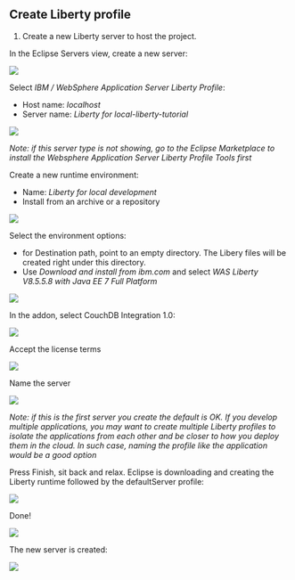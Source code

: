 ## Create Liberty profile

1. Create a new Liberty server to host the project.

  In the Eclipse Servers view, create a new server:

  ![](images/ide-after-import.png)

  Select *IBM / WebSphere Application Server Liberty Profile*:
  * Host name: *localhost*
  * Server name: *Liberty for local-liberty-tutorial*
  
  ![](images/select-liberty-profile.png)

  *Note: if this server type is not showing, go to the Eclipse Marketplace to install the Websphere Application Server Liberty Profile Tools first*
  
  Create a new runtime environment:
  * Name: *Liberty for local development*
  * Install from an archive or a repository
  
  ![](images/create-new-runtime.png)
  
  Select the environment options:
  * for Destination path, point to an empty directory. The Libery files will be created right under this directory.
  * Use *Download and install from ibm.com* and select *WAS Liberty V8.5.5.8 with Java EE 7 Full Platform*
  
  ![](images/install-runtime-environment.png)

  In the addon, select CouchDB Integration 1.0:
  
  ![](images/install-couchdb.png)
  
  Accept the license terms
  
  ![](images/accept-licenses.png)
  
  Name the server

  ![](images/name-the-server.png)

  *Note: if this is the first server you create the default is OK. If you develop multiple applications, you may want to create multiple Liberty profiles to isolate the applications from each other and be closer to how you deploy them in the cloud. In such case, naming the profile like the application would be a good option*
  

  Press Finish, sit back and relax. Eclipse is downloading and creating the Liberty runtime followed by the defaultServer profile:

  ![](images/wait-while-install.png)

  Done!
  
  ![](images/install-complete.png)
  
  The new server is created:
  
  ![](images/new-server.png)
